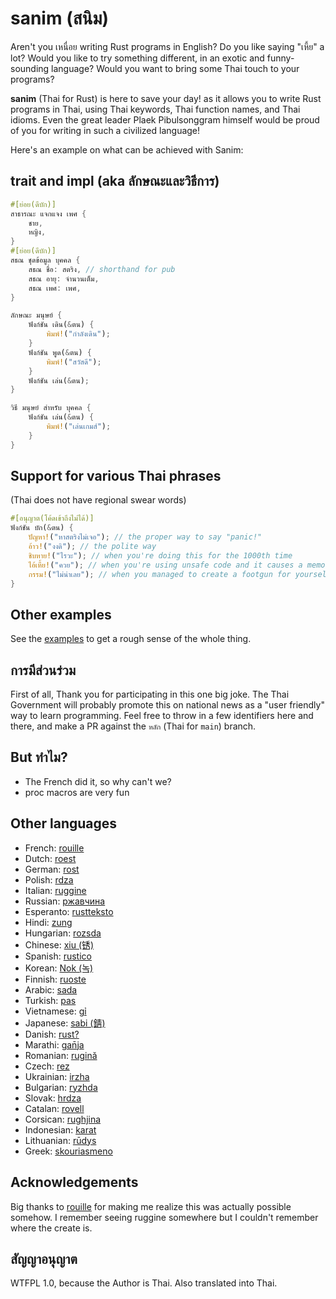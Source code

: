 # sanim (สนิม)

Aren't you เหนื่อย writing Rust programs in English? Do you like saying "เหี้ย" a lot? Would you like to try something different, in an exotic and funny-sounding language? Would you want to bring some Thai touch to your programs?

**sanim** (Thai for Rust) is here to save your day! as it allows you to write Rust programs in Thai, using Thai keywords, Thai function names, and Thai idioms. Even the great leader Plaek Pibulsonggram himself would be proud of you for writing in such a civilized language!

Here's an example on what can be achieved with Sanim:

## trait and impl (aka ลักษณะและวิธีการ)

```rust
#[ย่อย(ดีบัก)]
สาธารณะ แจกแจง เพศ {
    ชาย,
    หญิง,
}
#[ย่อย(ดีบัก)]
สธณ ชุดข้อมูล บุคคล {
    สธณ ชื่อ: สตริง, // shorthand for pub
    สธณ อายุ: จำนวนเต็ม,
    สธณ เพศ: เพศ,
}

ลักษณะ มนุษย์ {
    ฟังก์ชัน เดิน(&ตน) {
        พิมพ์!("กำลังเดิน");
    }
    ฟังก์ชัน พูด(&ตน) {
        พิมพ์!("สวัสดี");
    }
    ฟังก์ชัน เล่น(&ตน);
}

วิธี มนุษย์ สำหรับ บุคคล {
    ฟังก์ชัน เล่น(&ตน) {
        พิมพ์!("เล่นเกมส์");
    }
}
```

## Support for various Thai phrases
(Thai does not have regional swear words)

```rust
#[อนุญาต(โค้ดเข้าถึงไม่ได้)]
ฟังก์ชัน บัก(&ตน) {
    ปัญหา!("หาสตริงไม่เจอ"); // the proper way to say "panic!"
    อ้าว!("งงดิ"); // the polite way
    ชิบหาย!("ไรวะ"); // when you're doing this for the 1000th time
    ไอ้เหี้ย!("ควย"); // when you're using unsafe code and it causes a memory leak
    กรรม!("ไม่น่าเลย"); // when you managed to create a footgun for yourself
}
```

## Other examples
See the [examples](./examples/src/main.rs) to get a rough sense of the whole thing.

## การมีส่วนร่วม
First of all, Thank you for participating in this one big joke. The Thai Government will probably promote this on national news as a "user friendly" way to learn programming. Feel free to throw in a few identifiers here and there, and make a PR against the `หลัก` (Thai for `main`) branch.

## But ทำไม?
- The French did it, so why can't we?
- proc macros are very fun

## Other languages
- French: [rouille](https://github.com/bnjbvr/rouille)
- Dutch: [roest](https://github.com/jeroenhd/roest)
- German: [rost](https://github.com/michidk/rost)
- Polish: [rdza](https://github.com/phaux/rdza)
- Italian: [ruggine](https://github.com/DamianX/ruggine)
- Russian: [ржавчина](https://github.com/FluxIndustries/rzhavchina)
- Esperanto: [rustteksto](https://github.com/dscottboggs/rustteksto)
- Hindi: [zung](https://github.com/rishit-khandelwal/zung)
- Hungarian: [rozsda](https://github.com/jozsefsallai/rozsda)
- Chinese: [xiu (锈)](https://github.com/lucifer1004/xiu)
- Spanish: [rustico](https://github.com/UltiRequiem/rustico)
- Korean: [Nok (녹)](https://github.com/Alfex4936/nok)
- Finnish: [ruoste](https://github.com/vkoskiv/ruoste)
- Arabic: [sada](https://github.com/LAYGATOR/sada)
- Turkish: [pas](https://github.com/ekimb/pas)
- Vietnamese: [gỉ](https://github.com/Huy-Ngo/gir)
- Japanese: [sabi (錆)](https://github.com/yuk1ty/sabi)
- Danish: [rust?](https://github.com/LunaTheFoxgirl/rust-dk)
- Marathi: [gan̄ja](https://github.com/pranavgade20/ganja)
- Romanian: [rugină](https://github.com/aionescu/rugina)
- Czech: [rez](https://github.com/radekvit/rez)
- Ukrainian: [irzha](https://github.com/brokeyourbike/irzha)
- Bulgarian: [ryzhda](https://github.com/gavadinov/ryzhda)
- Slovak: [hrdza](https://github.com/TheMessik/hrdza)
- Catalan: [rovell](https://github.com/gborobio73/rovell)
- Corsican: [rughjina](https://github.com/aldebaranzbradaradjan/rughjina)
- Indonesian: [karat](https://github.com/annurdien/karat)
- Lithuanian: [rūdys](https://github.com/TruncatedDinosour/rudys)
- Greek: [skouriasmeno](https://github.com/devlocalhost/skouriasmeno)


## Acknowledgements
Big thanks to [rouille](https://github.com/bnjbvr/rouille) for making me realize this was actually possible somehow. I remember seeing ruggine somewhere but I couldn't remember where the create is.

## สัญญาอนุญาต

WTFPL 1.0, because the Author is Thai. Also translated into Thai.